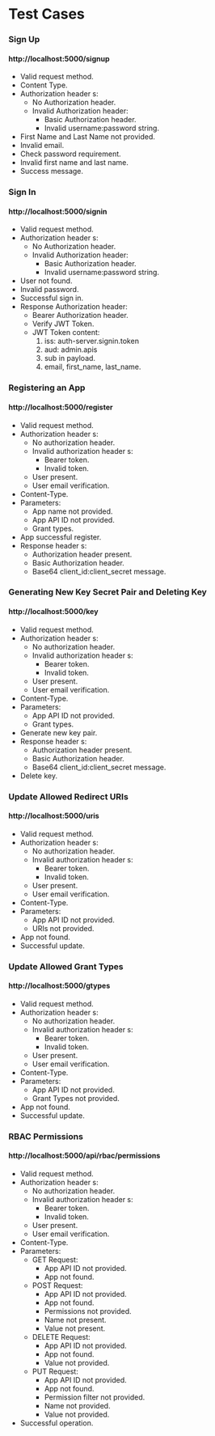 # Test Cases
### Sign Up
#### http://localhost:5000/signup

* Valid request method.
* Content Type.
* Authorization header s:
    * No Authorization header.
    * Invalid Authorization header:
        * Basic Authorization header.
        * Invalid username:password string.
* First Name and Last Name not provided.
* Invalid email.
* Check password requirement.
* Invalid first name and last name.
* Success message.

### Sign In
#### http://localhost:5000/signin

* Valid request method.
* Authorization header s:
    * No Authorization header.
    * Invalid Authorization header:
        * Basic Authorization header.
        * Invalid username:password string.
* User not found.
* Invalid password.
* Successful sign in.
* Response Authorization header:
    * Bearer Authorization header.
    * Verify JWT Token.
    * JWT Token content:
        1. iss: auth-server.signin.token
        2. aud: admin.apis
        3. sub in payload.
        4. email, first_name, last_name.

### Registering an App
#### http://localhost:5000/register

* Valid request method.
* Authorization header s:
    * No authorization header.
    * Invalid authorization header s:
        * Bearer token.
        * Invalid token.
    * User present.
    * User email verification.
* Content-Type.
* Parameters:
    * App name not provided.
    * App API ID not provided.
    * Grant types.
* App successful register.
* Response header s:
    * Authorization header present.
    * Basic Authorization header.
    * Base64 client_id:client_secret message.

### Generating New Key Secret Pair and Deleting Key
#### http://localhost:5000/key

* Valid request method.
* Authorization header s:
    * No authorization header.
    * Invalid authorization header s:
        * Bearer token.
        * Invalid token.
    * User present.
    * User email verification.
* Content-Type.
* Parameters:
    * App API ID not provided.
    * Grant types.
* Generate new key pair.
* Response header s:
    * Authorization header present.
    * Basic Authorization header.
    * Base64 client_id:client_secret message.
* Delete key.

### Update Allowed Redirect URIs
#### http://localhost:5000/uris

* Valid request method.
* Authorization header s:
    * No authorization header.
    * Invalid authorization header s:
        * Bearer token.
        * Invalid token.
    * User present.
    * User email verification.
* Content-Type.
* Parameters:
    * App API ID not provided.
    * URIs not provided.
* App not found.
* Successful update.

### Update Allowed Grant Types
#### http://localhost:5000/gtypes

* Valid request method.
* Authorization header s:
    * No authorization header.
    * Invalid authorization header s:
        * Bearer token.
        * Invalid token.
    * User present.
    * User email verification.
* Content-Type.
* Parameters:
    * App API ID not provided.
    * Grant Types not provided.
* App not found.
* Successful update.

### RBAC Permissions
#### http://localhost:5000/api/rbac/permissions

* Valid request method.
* Authorization header s:
    * No authorization header.
    * Invalid authorization header s:
        * Bearer token.
        * Invalid token.
    * User present.
    * User email verification.
* Content-Type.
* Parameters:
    * GET Request:
        * App API ID not provided.
        * App not found.
    * POST Request:
        * App API ID not provided.
        * App not found.
        * Permissions not provided.
        * Name not present.
        * Value not present.
    * DELETE Request:
        * App API ID not provided.
        * App not found.
        * Value not provided.
    * PUT Request:
        * App API ID not provided.
        * App not found.
        * Permission filter not provided.
        * Name not provided.
        * Value not provided.
* Successful operation.